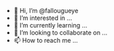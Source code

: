 - 👋 Hi, I’m @fallougueye
- 👀 I’m interested in ...
- 🌱 I’m currently learning ...
- 💞️ I’m looking to collaborate on ...
- 📫 How to reach me ...

<!---
fallougueye/fallougueye is a ✨ special ✨ repository because its `README.md` (this file) appears on your GitHub profile.
You can click the Preview link to take a look at your changes.
--->
